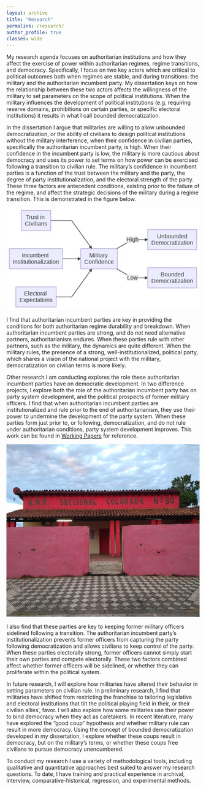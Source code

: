 ```yaml
---
layout: archive
title: "Research"
permalink: /research/
author_profile: true
classes: wide
---
```

My research agenda focuses on authoritarian institutions and how they affect the exercise of power within authoritarian regimes, regime transitions, and democracy. Specifically, I focus on two key actors which are critical to political outcomes both when regimes are stable, and during transitions: the military and the authoritarian incumbent party. My dissertation keys on how the relationship between these two actors affects the willingness of the military to set parameters on the scope of political institutions. When the military influences the development of political institutions (e.g. requiring reserve domains, prohibitions on certain parties, or specific electoral institutions) it results in what I call bounded democratization.

In the dissertation I argue that militaries are willing to allow unbounded democratization, or the ability of civilians to design political institutions without the military interference, when their confidence in civilian parties, specifically the authoritarian incumbent party, is high. When their confidence in the incumbent party is low, the military is more cautious about democracy and uses its power to set terms on how power can be exercised following a transition to civilian rule. The military’s confidence in incumbent parties is a function of the trust between the military and the party, the degree of party institutionalization, and the electoral strength of the party. These three factors are antecedent conditions, existing prior to the failure of the regime, and affect the strategic decisions of the military during a regime transition. This is demonstrated in the figure below.

![](/assets/images/figure2_1.jpg)

I find that authoritarian incumbent parties are key in providing the conditions for both authoritarian regime durability and breakdown. When authoritarian incumbent parties are strong, and do not need alternative partners, authoritarianism endures. When these parties rule with other partners, such as the military, the dynamics are quite different.  When the military rules, the presence of a strong, well-institutionalized, political party, which shares a vision of the national project with the military, democratization on civilian terms is more likely. 

Other research I am conducting explores the role these authoritarian incumbent parties have on democratic development. In two difference projects, I explore both the role of the authoritarian incumbent party has on party system development, and the political prospects of former military officers. I find that when authoritarian incumbent parties are institutionalized and rule prior to the end of authoritarianism, they use their power to undermine the development of the party system. When these parties form just prior to, or following, democratization, and do not rule under authoritarian conditions, party system development improves. This work can be found in [Working Papers](https://www.darinself.com/workingpapers/) for reference. 

<img src="/assets/images/fieldwork2.jpg" height="450" width="900">

I also find that these parties are key to keeping former military officers sidelined following a transition. The authoritarian incumbent party’s institutionalization prevents former officers from capturing the party following democratization and allows civilians to keep control of the party. When these parties electorally strong, former officers cannot simply start their own parties and compete electorally. These two factors combined affect whether former officers will be sidelined, or whether they can proliferate within the political system. 

In future research, I will explore how militaries have altered their behavior in setting parameters on civilian rule. In preliminary research, I find that militaries have shifted from restricting the franchise to tailoring legislative and electoral institutions that tilt the political playing field in their, or their civilian allies’, favor.  I will also explore how some militaries use their power to bind democracy when they act as caretakers. In recent literature, many have explored the “good coup” hypothesis and whether military rule can result in more democracy. Using the concept of bounded democratization developed in my dissertation, I explore whether these coups result in democracy, but on the military’s terms, or whether these coups free civilians to pursue democracy unencumbered. 

To conduct my research I use a variety of methodological tools, including qualitative and quantitative approaches best suited to answer my research questions. To date, I have training and practical experience in archival, interview, comparative-historical, regression, and experimental methods.
